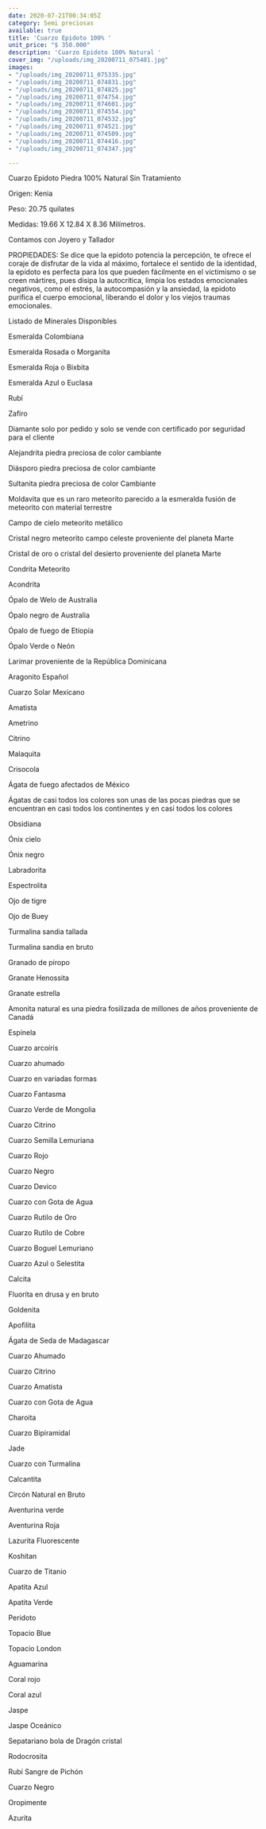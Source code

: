 ```yaml
---
date: 2020-07-21T00:34:05Z
category: Semi preciosas
available: true
title: 'Cuarzo Epidoto 100% '
unit_price: "$ 350.000"
description: 'Cuarzo Epidoto 100% Natural '
cover_img: "/uploads/img_20200711_075401.jpg"
images:
- "/uploads/img_20200711_075335.jpg"
- "/uploads/img_20200711_074831.jpg"
- "/uploads/img_20200711_074825.jpg"
- "/uploads/img_20200711_074754.jpg"
- "/uploads/img_20200711_074601.jpg"
- "/uploads/img_20200711_074554.jpg"
- "/uploads/img_20200711_074532.jpg"
- "/uploads/img_20200711_074521.jpg"
- "/uploads/img_20200711_074509.jpg"
- "/uploads/img_20200711_074416.jpg"
- "/uploads/img_20200711_074347.jpg"

---
```

Cuarzo Epidoto Piedra 100% Natural Sin Tratamiento

Origen: Kenia

Peso: 20.75 quilates

Medidas: 19.66 X 12.84 X 8.36 Milímetros.

Contamos con Joyero y Tallador

PROPIEDADES: Se dice que la epidoto potencia la percepción, te ofrece el coraje de disfrutar de la vida al máximo, fortalece el sentido de la identidad, la epidoto es perfecta para los que pueden fácilmente en el victimismo o se creen mártires, pues disipa la autocrítica, limpia los estados emocionales negativos, como el estrés, la autocompasión y la ansiedad, la epidoto purifica el cuerpo emocional, liberando el dolor y los viejos traumas emocionales.

Listado de Minerales Disponibles

Esmeralda Colombiana

Esmeralda Rosada o Morganita

Esmeralda Roja o Bixbita

Esmeralda Azul o Euclasa

Rubí

Zafiro

Diamante solo por pedido y solo se vende con certificado por seguridad para el cliente

Alejandrita piedra preciosa de color cambiante

Diásporo piedra preciosa de color cambiante

Sultanita piedra preciosa de color Cambiante

Moldavita que es un raro meteorito parecido a la esmeralda fusión de meteorito con material terrestre

Campo de cielo meteorito metálico

Cristal negro meteorito campo celeste proveniente del planeta Marte

Cristal de oro o cristal del desierto proveniente del planeta Marte

Condrita Meteorito

Acondrita

Ópalo de Welo de Australia

Ópalo negro de Australia

Ópalo de fuego de Etiopía

Ópalo Verde o Neón

Larimar proveniente de la República Dominicana

Aragonito Español

Cuarzo Solar Mexicano

Amatista

Ametrino

Citrino

Malaquita

Crisocola

Ágata de fuego afectados de México

Ágatas de casi todos los colores son unas de las pocas piedras que se encuentran en casi todos los continentes y en casi todos los colores

Obsidiana

Ónix cielo

Ónix negro

Labradorita

Espectrolita

Ojo de tigre

Ojo de Buey

Turmalina sandia tallada

Turmalina sandia en bruto

Granado de piropo

Granate Henossita

Granate estrella

Amonita natural es una piedra fosilizada de millones de años proveniente de Canadá

Espinela

Cuarzo arcoíris

Cuarzo ahumado

Cuarzo en variadas formas

Cuarzo Fantasma

Cuarzo Verde de Mongolia

Cuarzo Citrino

Cuarzo Semilla Lemuriana

Cuarzo Rojo

Cuarzo Negro

Cuarzo Devico

Cuarzo con Gota de Agua

Cuarzo Rutilo de Oro

Cuarzo Rutilo de Cobre

Cuarzo Boguel Lemuriano

Cuarzo Azul o Selestita

Calcita

Fluorita en drusa y en bruto

Goldenita

Apofilita

Ágata de Seda de Madagascar

Cuarzo Ahumado

Cuarzo Citrino

Cuarzo Amatista

Cuarzo con Gota de Agua

Charoita

Cuarzo Bipiramidal

Jade

Cuarzo con Turmalina

Calcantita

Circón Natural en Bruto

Aventurina verde

Aventurina Roja

Lazurita Fluorescente

Koshitan

Cuarzo de Titanio

Apatita Azul

Apatita Verde

Peridoto

Topacio Blue

Topacio London

Aguamarina

Coral rojo

Coral azul

Jaspe

Jaspe Oceánico

Sepatariano bola de Dragón cristal

Rodocrosita

Rubí Sangre de Pichón

Cuarzo Negro

Oropimente

Azurita